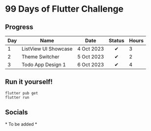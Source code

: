 # 99 Days of Flutter Challenge

## Progress
| Day | Name                 | Date       | Status | Hours |
|-----|----------------------|------------|:------:|-------|
| 1   | ListView UI Showcase | 4 Oct 2023 |   ✔    | 3     |
| 2   | Theme Switcher       | 5 Oct 2023 |   ✔    | 2     |
| 3   | Todo App Design 1    | 6 Oct 2023 |   ✔    | 4     |

## Run it yourself!
```
flutter pub get
flutter run
```

## Socials
\* To be added *